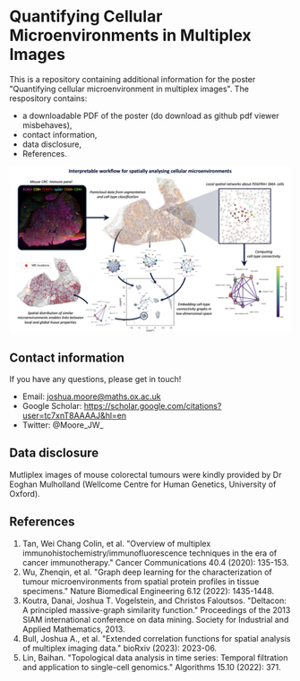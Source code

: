 # Quantifying Cellular Microenvironments in Multiplex Images
This is a repository containing additional information for the poster "Quantifying cellular microenvironment in multiplex images". The respository contains:
- a downloadable PDF of the poster (do download as github pdf viewer misbehaves),
- contact information,
- data disclosure,
- References.

![image info](Quant_overview.png)

  

## Contact information
If you have any questions, please get in touch!
* Email: joshua.moore@maths.ox.ac.uk
* Google Scholar: https://scholar.google.com/citations?user=tc7xnT8AAAAJ&hl=en
* Twitter: @Moore_JW_

## Data disclosure
Mutliplex images of mouse colorectal tumours were kindly provided by Dr Eoghan Mulholland (Wellcome Centre for Human Genetics, University of Oxford). 

## References
1. Tan, Wei Chang Colin, et al. "Overview of multiplex immunohistochemistry/immunofluorescence techniques in the era of cancer immunotherapy." Cancer Communications 40.4 (2020): 135-153.
2. Wu, Zhenqin, et al. "Graph deep learning for the characterization of tumour microenvironments from spatial protein profiles in tissue specimens." Nature Biomedical Engineering 6.12 (2022): 1435-1448.
3. Koutra, Danai, Joshua T. Vogelstein, and Christos Faloutsos. "Deltacon: A principled massive-graph similarity function." Proceedings of the 2013 SIAM international conference on data mining. Society for Industrial and Applied Mathematics, 2013.
4. Bull, Joshua A., et al. "Extended correlation functions for spatial analysis of multiplex imaging data." bioRxiv (2023): 2023-06.
5. Lin, Baihan. "Topological data analysis in time series: Temporal filtration and application to single-cell genomics." Algorithms 15.10 (2022): 371.
